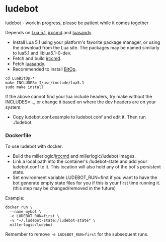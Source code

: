 ludebot
=======

ludebot - work in progress, please be patient while it comes together

Depends on
<a href="http://www.lua.org/versions.html#5.1">Lua 5.1</a>,
<a href="https://github.com/millerlogic/irccmd">irccmd</a>
and <a href="https://github.com/millerlogic/luasandy">luasandy</a>.

* Install Lua 5.1 using your platform's favorite package manager, or using the download from the Lua site. The packages may be named similarly to lua5.1 and liblua5.1-0-dev.
* Fetch and build <a href="https://github.com/millerlogic/irccmd">irccmd</a>.
* Fetch <a href="https://github.com/millerlogic/luasandy">luasandy</a>.
* Recommended to install <a href="http://bitop.luajit.org/">BitOp</a>.
```
cd LuaBitOp-*
make INCLUDES=-I/usr/include/lua5.1
sudo make install
```
If the above cannot find your lua include headers, try make without the INCLUDES=..., or change it based on where the dev headers are on your system.

* Copy ludebot.conf.example to ludebot.conf and edit it. Then run ./ludebot.

### Dockerfile

To use ludebot with docker:
* Build the millerlogic/<a href="https://github.com/millerlogic/irccmd">irccmd</a> and millerlogic/ludebot images.
* Link a local path into the container's /ludebot-state and add your ludebot.conf to it. This location will also hold any of the bot's persistent state.
* Set environment variable LUDEBOT_RUN=first if you want to have the bot generate empty state files for you if this is your first time running it. (this step may be changed/removed in the future)

Example:

```
docker run \
  --name mybot \
  -e LUDEBOT_RUN=first \
  -v "~/.ludebot-state:/ludebot-state" \
  millerlogic/ludebot
  ```
  
 Remember to remove `-e LUDEBOT_RUN=first` for the subsequent runs.
 
